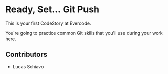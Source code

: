 # Ready, Set... Git Push

This is your first CodeStory at Evercode.

You're going to practice common Git skills that you'll use during your work here.

## Contributors

- Lucas Schiavo
